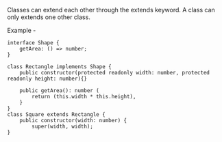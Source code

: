 Classes can extend each other through the extends keyword. A class can only
extends one other class.

Example - 

```TS
interface Shape {
	getArea: () => number;
}

class Rectangle implements Shape {
	public constructor(protected readonly width: number, protected readonly height: number){}
	
	public getArea(): number (
		return (this.width * this.height),
	}
}
class Square extends Rectangle {
	public constructor(width: number) {
		super(width, width);	
}
```